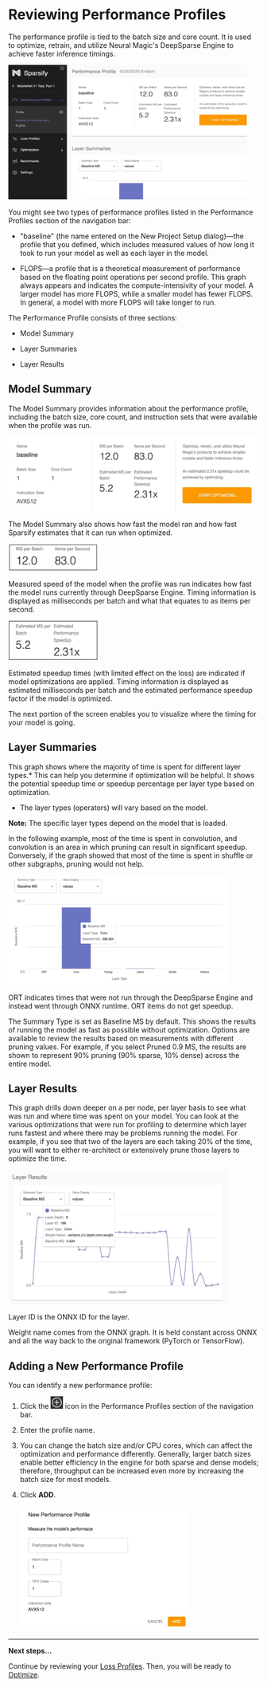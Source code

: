 # Reviewing Performance Profiles

The performance profile is tied to the batch size and core count. It is used to optimize, retrain, and utilize Neural Magic's DeepSparse Engine to achieve faster inference timings.

<img src="images/image_14.jpg" alt="(Performance profile)" width="480" height="270">

You might see two types of performance profiles listed in the Performance Profiles section of the navigation bar:

- "baseline" (the name entered on the New Project Setup dialog)—the profile that you defined, which includes measured values of how long it took to run your model as well as each layer in the model.

- FLOPS—a profile that is a theoretical measurement of performance based on the floating point operations per second profile. This graph always appears and indicates the compute-intensivity of your model. A larger model has more FLOPS, while a smaller model has fewer FLOPS. In general, a model with more FLOPS will take longer to run.

The Performance Profile consists of three sections:

- Model Summary

- Layer Summaries

- Layer Results

## Model Summary

The Model Summary provides information about the performance profile, including the batch size, core count, and instruction sets that were available when the profile was run.

<img src="images/image_15.jpg" alt="(Model summary)" width="500" height="150">

The Model Summary also shows how fast the model ran and how fast Sparsify estimates that it can run when optimized.

<img src="images/image_15a.jpg" alt="(Model summary, measured speed detail)" width="180" height="55">

Measured speed of the model when the profile was run indicates how fast the model runs currently through DeepSparse Engine. Timing information is displayed as milliseconds per batch and what that equates to as items per second.

<img src="images/image_15b.jpg" alt="(Model summary, estimated speedup times)" width="180" height="80">

Estimated speedup times (with limited effect on the loss) are indicated if model optimizations are applied. Timing information is displayed as estimated milliseconds per batch and the estimated performance speedup factor if the model is optimized.

The next portion of the screen enables you to visualize where the timing for your model is going.

## Layer Summaries

This graph shows where the majority of time is spent for different layer types.* This can help you determine if optimization will be helpful. It shows the potential speedup time or speedup percentage per layer type based on optimization.

- The layer types (operators) will vary based on the model.

**Note:** The specific layer types depend on the model that is loaded.

In the following example, most of the time is spent in convolution, and convolution is an area in which pruning can result in significant speedup. Conversely, if the graph showed that most of the time is spent in shuffle or other subgraphs, pruning would not help.

<img src="images/image_16.jpg" alt="(Layer summaries graph)" width="440" height="220">

ORT indicates times that were not run through the DeepSparse Engine and instead went through ONNX runtime. ORT items do not get speedup.

The Summary Type is set as Baseline MS by default. This shows the results of running the model as fast as possible without optimization. Options are available to review the results based on measurements with different pruning values. For example, if you select Pruned 0.9 MS, the results are shown to represent 90% pruning (90% sparse, 10% dense) across the entire model.  

## Layer Results

This graph drills down deeper on a per node, per layer basis to see what was run and where time was spent on your model. You can look at the various optimizations that were run for profiling to determine which layer runs fastest and where there may be problems running the model. For example, if you see that two of the layers are each taking 20% of the time, you will want to either re-architect or extensively prune those layers to optimize the time.

<img src="images/image_17.jpg" alt="(Layer results graph)" width="440" height="270">

Layer ID is the ONNX ID for the layer.

Weight name comes from the ONNX graph. It is held constant across ONNX and all the way back to the original framework (PyTorch or TensorFlow).

## Adding a New Performance Profile

You can identify a new performance profile:

1. Click the <img src="images/image_18.jpg" alt="(+ icon)" width="25" height="25"> icon in the Performance Profiles section of the navigation bar.

2. Enter the profile name.

3. You can change the batch size and/or CPU cores, which can affect the optimization and performance differently. Generally, larger batch sizes enable better efficiency in the engine for both sparse and dense models; therefore, throughput can be increased even more by increasing the batch size for most models.

4. Click **ADD**.

    <img src="images/image_19.jpg" alt="(New Performance Profile form)" width="340" height="250">

---
**Next steps...**

Continue by reviewing your [Loss Profiles](04c-reviewing-loss-profiles.md).
Then, you will be ready to [Optimize](05-optimize.md).
